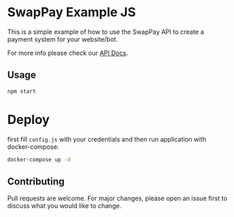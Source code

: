 # SwapPay Example JS

This is a simple example of how to use the SwapPay API to create a payment system for your website/bot.

For more info please check our [API Docs](https://docs.swapwallet.app).

## Usage

```bash
npm start
```

# Deploy

first fill `config.js` with your credentials and then run application with docker-compose:

```bash
docker-compose up -d
```

## Contributing

Pull requests are welcome. For major changes, please open an issue first to discuss what you would like to change.

